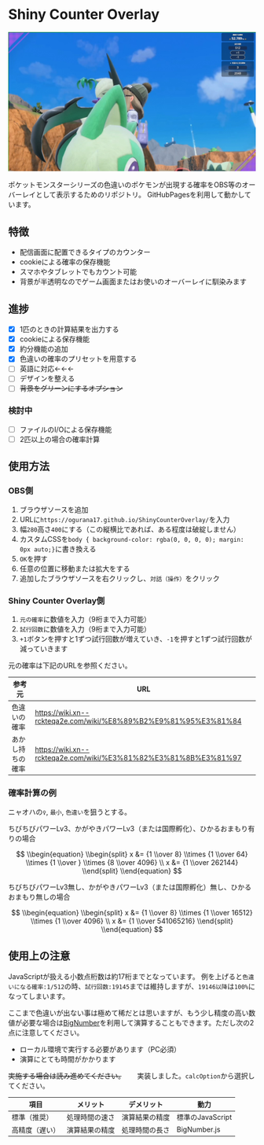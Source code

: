 # Shiny Counter Overlay

![screenshot](src/2023-01-21_13-20-33.mkv_snapshot_00.00.381.jpg)

ポケットモンスターシリーズの色違いのポケモンが出現する確率をOBS等のオーバーレイとして表示するためのリポジトリ。
GitHubPagesを利用して動かしています。

## 特徴

- 配信画面に配置できるタイプのカウンター
- cookieによる確率の保存機能
- スマホやタブレットでもカウント可能
- 背景が半透明なのでゲーム画面またはお使いのオーバーレイに馴染みます

## 進捗

- [x] 1匹のときの計算結果を出力する
- [x] cookieによる保存機能
- [x] 約分機能の追加
- [x] 色違いの確率のプリセットを用意する
- [ ] 英語に対応←←←
- [ ] デザインを整える
- [ ] ~~背景をグリーンにするオプション~~

### 検討中

- [ ] ファイルのI/Oによる保存機能
- [ ] 2匹以上の場合の確率計算

## 使用方法

### OBS側

1. ブラウザソースを追加
2. URLに`https://ogurana17.github.io/ShinyCounterOverlay/`を入力
3. 幅`280`高さ`400`にする（この縦横比であれば、ある程度は破綻しません）
4. カスタムCSSを`body { background-color: rgba(0, 0, 0, 0); margin: 0px auto;}`に書き換える
5. `OK`を押す
6. 任意の位置に移動または拡大をする
7. 追加したブラウザソースを右クリックし、`対話（操作）`をクリック

### Shiny Counter Overlay側

1. `元の確率`に数値を入力（9桁まで入力可能）
2. `試行回数`に数値を入力（9桁まで入力可能）
3. `+1`ボタンを押すと1ずつ試行回数が増えていき、`-1`を押すと1ずつ試行回数が減っていきます

元の確率は下記のURLを参照ください。

| 参考元      | URL                                                               |
| -------- | ----------------------------------------------------------------- |
| 色違いの確率   | <https://wiki.xn--rckteqa2e.com/wiki/%E8%89%B2%E9%81%95%E3%81%84> |
| あかし持ちの確率 | <https://wiki.xn--rckteqa2e.com/wiki/%E3%81%82%E3%81%8B%E3%81%97> |

### 確率計算の例

ニャオハの`♀`, `最小`, `色違い`を狙うとする。

ちびちびパワーLv3、かがやきパワーLv3（または国際孵化）、ひかるおまもり有りの場合

$$
\\begin{equation}
\\begin{split}
x &= {1 \\over 8} \\times {1 \\over 64} \\times {1 \\over } \\times {8 \\over 4096} \\
x &= {1 \\over 262144}
\\end{split}
\\end{equation}
$$

ちびちびパワーLv3無し、かがやきパワーLv3（または国際孵化）無し、ひかるおまもり無しの場合

$$
\\begin{equation}
\\begin{split}
x &= {1 \\over 8} \\times {1 \\over 16512} \\times {1 \\over 4096} \\
x &= {1 \\over 541065216}
\\end{split}
\\end{equation}
$$

## 使用上の注意

JavaScriptが扱える小数点桁数は約17桁までとなっています。
例を上げると`色違いになる確率:1/512`の時、`試行回数:19145`までは維持しますが、`19146以降`は`100%`になってしまいます。

ここまで色違いが出ない事は極めて稀だとは思いますが、もう少し精度の高い数値が必要な場合は[BigNumber](https://github.com/MikeMcl/bignumber.js/)を利用して演算することもできます。ただし次の2点に注意してください。

- ローカル環境で実行する必要があります（PC必須）
- 演算にとても時間がかかります

~~実施する場合は読み進めてください。~~　　
実装しました。`calcOption`から選択してください。

| 項目      | メリット    | デメリット   | 動力            |
| ------- | ------- | ------- | ------------- |
| 標準（推奨）  | 処理時間の速さ | 演算結果の精度 | 標準のJavaScript |
| 高精度（遅い） | 演算結果の精度 | 処理時間の長さ | BigNumber.js  |

